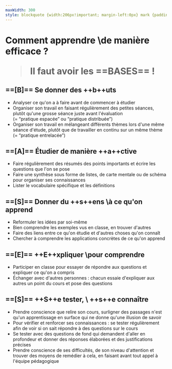 ```yaml
---
maxWidth: 300
style: blockquote {width:206px!important; margin-left:0px} mark {padding:3px 5px; border-radius:5px; margin-left:3px}
---
```


# Comment apprendre \\de manière efficace ?<blockquote>Il faut avoir les ==BASES== !</blocquote>

## ==[B]== Se donner des ++b++uts

- Analyser ce qu'on a à faire avant de commencer à étudier
- Organiser son travail en faisant régulièrement des petites séances, plutôt qu'une grosse séance juste avant l'évaluation<aside>(= “pratique espacée” ou “pratique distribuée”)</aside>
- Organiser son travail en mélangeant différents thèmes lors d'une même séance d'étude, plutôt que de travailler en continu sur un même thème <aside>(= “pratique entrelacée”)

## ==[A]== Étudier de manière ++a++ctive

- Faire régulièrement des résumés des points importants et écrire les questions que l'on se pose
- Faire une synthèse sous forme de listes, de carte mentale ou de schéma pour organiser ses connaissances
- Lister le vocabulaire spécifique et les définitions

## ==[S]== Donner du ++s++ens \\à ce qu'on apprend

- Reformuler les idées par soi-même
- Bien comprendre les exemples vus en classe, en trouver d'autres
- Faire des liens entre ce qu'on étudie et d'autres choses qu'on connaît
- Chercher à comprendre les applications concrètes de ce qu'on apprend

## ==[E]== ++E++xpliquer \\pour comprendre

- Participer en classe pour essayer de répondre aux questions et expliquer ce qu'on a compris
- Échanger avec d'autres personnes : chacun essaie d'expliquer aux autres un point du cours et pose des questions

## ==[S]== ++S++e tester, \\ ++s++e connaître

- Prendre conscience que relire son cours, surligner des passages n'est qu'un apprentissage en surface qui ne donne qu'une illusion de savoir
- Pour vérifier et renforcer ses connaissances : se tester régulièrement afin de voir si on sait répondre à des questions sur le cours
- Se tester avec des questions de fond qui demandent d'aller en profondeur et donner des réponses élaborées et des justifications précises
- Prendre conscience de ses difficultés, de son niveau d'attention et trouver des moyens de remédier à cela, en faisant avant tout appel à l'équipe pédagogique